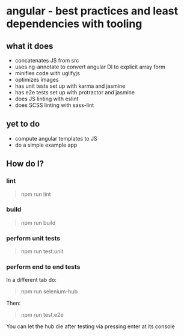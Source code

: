 # angular - best practices and least dependencies with tooling


## what it does

* concatenates JS from src
* uses ng-annotate to convert angular DI to explicit array form
* minifies code with uglifyjs
* optimizes images
* has unit tests set up with karma and jasmine
* has e2e tests set up with protractor and jasmine
* does JS linting with eslint
* does SCSS linting with sass-lint


## yet to do

* compute angular templates to JS
* do a simple example app


## How do I?

### lint

> npm run lint


### build

> npm run build


### perform unit tests

> npm run test:unit


### perform end to end tests

In a different tab do:

> npm run selenium-hub


Then:

> npm run test:e2e


You can let the hub die after testing via pressing enter at its console
